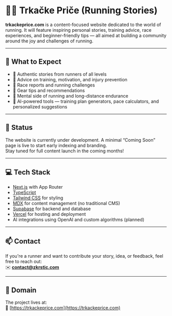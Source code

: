 # 🏃‍♂️ Trkačke Priče (Running Stories)

**trkackeprice.com** is a content-focused website dedicated to the world of running. It will feature inspiring personal stories, training advice, race experiences, and beginner-friendly tips — all aimed at building a community around the joy and challenges of running.

---

## 🌟 What to Expect

- 📝 Authentic stories from runners of all levels  
- 🎽 Advice on training, motivation, and injury prevention  
- 🏁 Race reports and running challenges  
- 👟 Gear tips and recommendations  
- 🧠 Mental side of running and long-distance endurance  
- 🤖 AI-powered tools — training plan generators, pace calculators, and personalized suggestions

---

## 🚧 Status

The website is currently under development. A minimal “Coming Soon” page is live to start early indexing and branding.  
Stay tuned for full content launch in the coming months!

---

## 💻 Tech Stack

- [Next.js](https://nextjs.org/) with App Router  
- [TypeScript](https://www.typescriptlang.org/)  
- [Tailwind CSS](https://tailwindcss.com/) for styling  
- [MDX](https://mdxjs.com/) for content management (no traditional CMS)  
- [Supabase](https://supabase.com/) for backend and database  
- [Vercel](https://vercel.com/) for hosting and deployment  
- AI integrations using OpenAI and custom algorithms (planned)

---

## 📫 Contact

If you're a runner and want to contribute your story, idea, or feedback, feel free to reach out:  
✉️ **contact@zkrstic.com**

---

## 📍 Domain

The project lives at:  
🔗 [https://trkackeprice.com](https://trkackeprice.com)

